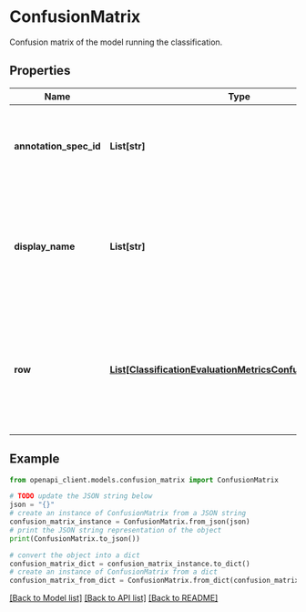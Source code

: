 # ConfusionMatrix

Confusion matrix of the model running the classification.

## Properties

Name | Type | Description | Notes
------------ | ------------- | ------------- | -------------
**annotation_spec_id** | **List[str]** | Output only. IDs of the annotation specs used in the confusion matrix. For Tables CLASSIFICATION prediction_type only list of annotation_spec_display_name-s is populated. | [optional] 
**display_name** | **List[str]** | Output only. Display name of the annotation specs used in the confusion matrix, as they were at the moment of the evaluation. For Tables CLASSIFICATION prediction_type-s, distinct values of the target column at the moment of the model evaluation are populated here. | [optional] 
**row** | [**List[ClassificationEvaluationMetricsConfusionMatrixRow]**](ClassificationEvaluationMetricsConfusionMatrixRow.md) | Output only. Rows in the confusion matrix. The number of rows is equal to the size of &#x60;annotation_spec_id&#x60;. &#x60;row[i].example_count[j]&#x60; is the number of examples that have ground truth of the &#x60;annotation_spec_id[i]&#x60; and are predicted as &#x60;annotation_spec_id[j]&#x60; by the model being evaluated. | [optional] 

## Example

```python
from openapi_client.models.confusion_matrix import ConfusionMatrix

# TODO update the JSON string below
json = "{}"
# create an instance of ConfusionMatrix from a JSON string
confusion_matrix_instance = ConfusionMatrix.from_json(json)
# print the JSON string representation of the object
print(ConfusionMatrix.to_json())

# convert the object into a dict
confusion_matrix_dict = confusion_matrix_instance.to_dict()
# create an instance of ConfusionMatrix from a dict
confusion_matrix_from_dict = ConfusionMatrix.from_dict(confusion_matrix_dict)
```
[[Back to Model list]](../README.md#documentation-for-models) [[Back to API list]](../README.md#documentation-for-api-endpoints) [[Back to README]](../README.md)


